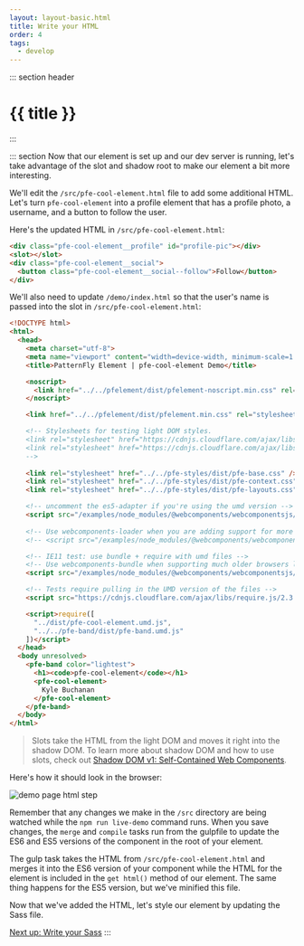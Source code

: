 ```yaml
---
layout: layout-basic.html
title: Write your HTML
order: 4
tags:
  - develop
---
```

<script type="module" src="/elements/pfe-cta/dist/pfe-cta.min.js"></script>

::: section header
# {{ title }}
:::

::: section
Now that our element is set up and our dev server is running, let's take advantage of the slot and shadow root to make our element a bit more interesting.

We'll edit the `/src/pfe-cool-element.html` file to add some additional HTML. Let's turn `pfe-cool-element` into a profile element that has a profile photo, a username, and a button to follow the user.

Here's the updated HTML in `/src/pfe-cool-element.html`:

```html
<div class="pfe-cool-element__profile" id="profile-pic"></div>
<slot></slot>
<div class="pfe-cool-element__social">
  <button class="pfe-cool-element__social--follow">Follow</button>
</div>
```

We'll also need to update `/demo/index.html` so that the user's name is passed into the slot in `/src/pfe-cool-element.html`:

```html
<!DOCTYPE html>
<html>
  <head>
    <meta charset="utf-8">
    <meta name="viewport" content="width=device-width, minimum-scale=1.0, initial-scale=1.0, user-scalable=yes">
    <title>PatternFly Element | pfe-cool-element Demo</title>

    <noscript>
      <link href="../../pfelement/dist/pfelement-noscript.min.css" rel="stylesheet">
    </noscript>

    <link href="../../pfelement/dist/pfelement.min.css" rel="stylesheet">

    <!-- Stylesheets for testing light DOM styles.
    <link rel="stylesheet" href="https://cdnjs.cloudflare.com/ajax/libs/twitter-bootstrap/4.3.1/css/bootstrap-reboot.css">
    <link rel="stylesheet" href="https://cdnjs.cloudflare.com/ajax/libs/typebase.css/0.5.0/typebase.css">
    -->
    
    <link rel="stylesheet" href="../../pfe-styles/dist/pfe-base.css" />
    <link rel="stylesheet" href="../../pfe-styles/dist/pfe-context.css" />
    <link rel="stylesheet" href="../../pfe-styles/dist/pfe-layouts.css" />

    <!-- uncomment the es5-adapter if you're using the umd version -->
    <script src="/examples/node_modules/@webcomponents/webcomponentsjs/custom-elements-es5-adapter.js"></script>
    
    <!-- Use webcomponents-loader when you are adding support for more modern browsers -->
    <!-- <script src="/examples/node_modules/@webcomponents/webcomponentsjs/webcomponents-loader.js"></script> -->

    <!-- IE11 test: use bundle + require with umd files -->
    <!-- Use webcomponents-bundle when supporting much older browsers like IE11 -->
    <script src="/examples/node_modules/@webcomponents/webcomponentsjs/webcomponents-bundle.js"></script>

    <!-- Tests require pulling in the UMD version of the files -->
    <script src="https://cdnjs.cloudflare.com/ajax/libs/require.js/2.3.5/require.min.js"></script>

    <script>require([
      "../dist/pfe-cool-element.umd.js",
      "../../pfe-band/dist/pfe-band.umd.js"
    ])</script>
  </head>
  <body unresolved>
    <pfe-band color="lightest">
      <h1><code>pfe-cool-element</code></h1>
      <pfe-cool-element>
        Kyle Buchanan
      </pfe-cool-element>
    </pfe-band>
  </body>
</html>
```

> Slots take the HTML from the light DOM and moves it right into the shadow DOM. To learn more about shadow DOM and how to use slots, check out [Shadow DOM v1: Self-Contained Web Components](https://developers.google.com/web/fundamentals/web-components/shadowdom).

Here's how it should look in the browser:

![demo page html step](/images/develop/develop-html.png)

Remember that any changes we make in the `/src` directory are being watched while the `npm run live-demo` command runs. When you save changes, the `merge` and `compile` tasks run from the gulpfile to update the ES6 and ES5 versions of the component in the root of your element.


The gulp task takes the HTML from `/src/pfe-cool-element.html` and merges it into the ES6 version of your component while the HTML for the element is included in the `get html()` method of our element. The same thing happens for the ES5 version, but we've minified this file. 

Now that we've added the HTML, let's style our element by updating the Sass file.

<pfe-cta>
  <a href="../sass">Next up: Write your Sass</a>
</pfe-cta>
:::